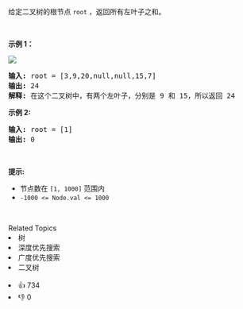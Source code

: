 <p>给定二叉树的根节点&nbsp;<code>root</code>&nbsp;，返回所有左叶子之和。</p>

<p>&nbsp;</p>

<p><strong>示例 1：</strong></p>

<p><img src="https://assets.leetcode.com/uploads/2021/04/08/leftsum-tree.jpg" /></p>

<pre>
<strong>输入:</strong> root = [3,9,20,null,null,15,7] 
<strong>输出:</strong> 24 
<strong>解释:</strong> 在这个二叉树中，有两个左叶子，分别是 9 和 15，所以返回 24
</pre>

<p><strong>示例&nbsp;2:</strong></p>

<pre>
<strong>输入:</strong> root = [1]
<strong>输出:</strong> 0
</pre>

<p>&nbsp;</p>

<p><strong>提示:</strong></p>

<ul> 
 <li>节点数在&nbsp;<code>[1, 1000]</code>&nbsp;范围内</li> 
 <li><code>-1000 &lt;= Node.val &lt;= 1000</code></li> 
</ul>

<p>&nbsp;</p>

<div><div>Related Topics</div><div><li>树</li><li>深度优先搜索</li><li>广度优先搜索</li><li>二叉树</li></div></div><br><div><li>👍 734</li><li>👎 0</li></div>